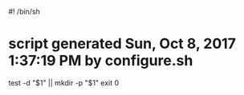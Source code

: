 #! /bin/sh
# script generated Sun, Oct 8, 2017 1:37:19 PM by configure.sh

test -d "$1" || mkdir -p "$1"
exit 0

